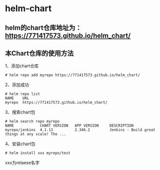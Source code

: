 # helm-chart

## helm的chart仓库地址为：https://771417573.github.io/helm_chart/

## 本Chart仓库的使用方法

1、添加chart仓库
```
# helm repo add myrepo https://771417573.github.io/helm_chart/
```

2、添加成功
```
# helm repo list
NAME  	URL                                   
myrepo	https://771417573.github.io/helm_chart/
```

3、搜索chart包
```
# helm search repo myrepo
NAME            CHART VERSION   APP VERSION     DESCRIPTION
myrepo/jenkins  4.1.13          2.346.2         Jenkins - Build great things at any scale! The ...
```

4、安装chart包
```
# helm install xxx myrepo/test
```

xxx为relaese名字


